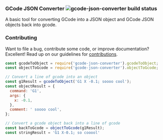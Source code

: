 ### GCode JSON Converter ![gcode-json-converter build status](https://travis-ci.org/MachineCollaborationUtility/GCode-JSON-converter.svg?branch=master)

A basic tool for converting GCode into a JSON object and GCode JSON objects back into gcode.

### Contributing
Want to file a bug, contribute some code, or improve documentation? Excellent! Read up on our guidelines for [contributions](./CONTRIBUTING.md).


``` js
const gcodeToObject = require('gcode-json-converter').gcodeToObject;
const objectToGcode = require('gcode-json-converter').objectToGcode;

// Convert a line of gcode into an object
const g1Result = gcodeToObject('G1 X -0.1; soooo cool');
const objectResult = {
  command: 'G1',
  args: {
    x: -0.1,
  },
  comment: ' soooo cool',
};

// Convert a gcode object back into a line of gcode
const backToGcode = objectToGcode(g1Result);
const stringResult = 'G1 X-0.1; so cooool'

```

